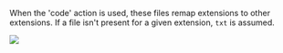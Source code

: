 When the 'code' action is used, these files remap extensions to other extensions. If a file isn't present for a given extension, `txt` is assumed.

![](system/templates/dir)
